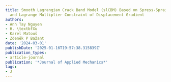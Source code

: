 ```yaml
---
title: Smooth Lagrangian Crack Band Model (slCBM) Based on Spress-Sprain Relation
  and Lagrange Multiplier Constraint of Displacement Gradient
authors:
- Anh Tay Nguyen
- H. \textbfXu
- Karel Matouš
- Zdeněk P Bažant
date: '2024-03-01'
publishDate: '2025-01-16T19:57:38.315839Z'
publication_types:
- article-journal
publication: '*Journal of Applied Mechanics*'
tags:
- J
---
```

